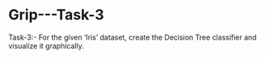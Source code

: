 # Grip---Task-3
Task-3:- For the given ‘Iris’ dataset, create the Decision Tree classifier and visualize it graphically. 
